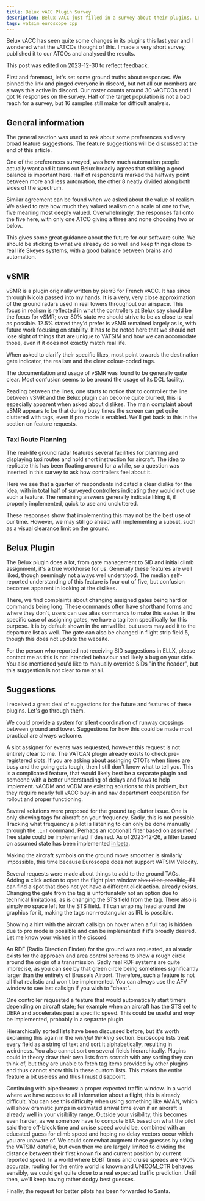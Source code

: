 ```yaml
---
title: Belux vACC Plugin Survey
description: Belux vACC just filled in a survey about their plugins. Let's explain
tags: vatsim euroscope cpp
---
```


Belux vACC has seen quite some changes in its plugins this last year and I wondered what the vATCOs thought of this.
I made a very short survey, published it to our ATCOs and analysed the results.

This post was edited on 2023-12-30 to reflect feedback.

First and foremost, let's set some ground truths about responses.
We pinned the link and pinged everyone in discord, but not all our members are always this active in discord.
Our roster counts around 30 vACTCOs and I got 16 responses on the survey.
Half of the target population is not a bad reach for a survey, but 16 samples still make for difficult analysis.

## General information

The general section was used to ask about some preferences and very broad feature suggestions.
The feature suggestions will be discussed at the end of this article.

One of the preferences surveyed, was how much automation people actually want and it turns out Belux broadly agrees that striking a good balance is important here.
Half of respondents marked the halfway point between more and less automation, the other 8 neatly divided along both sides of the spectrum.

Similar agreement can be found when we asked about the value of realism.
We asked to rate how much they valued realism on a scale of one to five, five meaning most deeply valued.
Overwhelmingly, the responses fall onto the five here, with only one ATCO giving a three and none choosing two or below.

This gives some great guidance about the future for our software suite.
We should be sticking to what we already do so well and keep things close to real life Skeyes systems,
with a good balance between brains and automation.

## vSMR

vSMR is a plugin originally written by pierr3 for French vACC. It has since through Nicola passed into my hands.
It is a very, very close approximation of the ground radars used in real towers throughout our airspace.
This focus in realism is reflected in what the controllers at Belux say should be the focus for vSMR;
over 80% state we should strive to be as close to real as possible. 
12.5% stated they'd prefer is vSMR remained largely as is, with future work focusing on stability.
It has to be noted here that we should not lose sight of things that are unique to VATSIM and how we can accomodate those,
even if it does not exactly match real life.

When asked to clarify their specific likes,
most point towards the destination gate indicator, the realism and the clear colour-coded tags.

The documentation and usage of vSMR was found to be generally quite clear.
Most confusion seems to be around the usage of its DCL facility.

Reading between the lines, one starts to notice that to controller the line between vSMR and the Belux plugin can become quite blurred,
this is especially apparent when asked about dislikes.
The main complaint about vSMR appears to be that during busy times the screen can get quite cluttered with tags, 
even if pro mode is enabled. We'll get back to this in the section on feature requests.

### Taxi Route Planning

The real-life ground radar features several facilities for planning and displaying taxi routes and hold short instruction for aircraft.
The idea to replicate this has been floating around for a while,
so a question was inserted in this survey to ask how controllers feel about it.

Here we see that a quarter of respondents indicated a clear dislike for the idea,
with in total half of surveyed controllers indicating they would not use such a feature.
The remaining answers generally indicate liking it, if properly implemented, quick to use and uncluttered.

These responses show that implementing this may not be the best use of our time.
However, we may still go ahead with implementing a subset, such as a visual clearance limit on the ground.

## Belux Plugin

The Belux plugin does a lot, from gate management to SID and initial climb assignment, it's a true workhorse for us.
Generally these features are well liked, though seemingly not always well understood.
The median self-reported understanding of this feature is four out of five,
but confusion becomes apparent in looking at the dislikes.

There, we find complaints about changing assigned gates being hard or commands being long.
These commands often have shorthand forms and where they don't, users can use alias commands to make this easier.
In the specific case of assigning gates, we have a tag item specifically for this purpose.
It is by default shown in the arrival list, but users may add it to the departure list as well.
The gate can also be changed in flight strip field 5, though this does not update the website.

For the person who reported not receiving SID suggestions in ELLX,
please contact me as this is not intended behaviour and likely a bug on your side.
You also mentioned you'd like to manually override SIDs "in the header",
but this suggestion is not clear to me at all.

## Suggestions

I received a great deal of suggestions for the future and features of these plugins.
Let's go through them.

We could provide a system for silent coordination of runway crossings between ground and tower.
Suggestions for how this could be made most practical are always welcome.

A slot assigner for events was requested, however this request is not entirely clear to me.
The VATCAN plugin already exists to check pre-registered slots.
If you are asking about assinging CTOTs when times are busy and the going gets tough,
then I still don't know what to tell you.
This is a complicated feature, that would likely best be a separate plugin and someone with a better understanding of delays and flows to help implement.
vACDM and vCDM are existing solutions to this problem,
but they require nearly full vACC buy-in and nav department cooperation for rollout and proper functioning.

Several solutions were proposed for the ground tag clutter issue.
One is only showing tags for aircraft on your frequency.
Sadly, this is not possible. Tracking what frequency a pilot is listening to can only be done manually through the `.inf` command.
Perhaps an (optional) filter based on assumed / free state could be implemented if desired.
As of 2023-12-26, a filter based on assumed state has been implemented [in beta](https://github.com/Epse/vSMR-belux/releases/tag/v1.8.0-beta1).

Making the aircraft symbols on the ground move smoother is similarly impossible,
this time because Euroscope does not support VATSIM Velocity.

Several requests were made about things to add to the ground TAGs.
Adding a click action to open the flight plan window ~~should be possible,
if I can find a spot that does not yet have a different click action.~~ already exists.
Changing the gate from the tag is unfortunately not an option due to technical limitations,
as is changing the STS field from the tag. There also is simply no space left for the STS field.
If I can wrap my head around the graphics for it, making the tags non-rectangular as IRL is possible.

Showing a hint with the aircraft callsign on hover when a full tag is hidden due to pro mode is possible
and can be implemented if it's broadly desired.
Let me know your wishes in the discord.

An RDF (Radio Direction Finder) for the ground was requested, as already exists for the approach and area control screens
to show a rough circle around the origin of a transmission.
Sadly real RDF systems are quite imprecise, as you can see by that green circle being sometimes significantly larger than the entirety of Brussels Airport.
Therefore, such a feature is not all that realistic and won't be implemented.
You can always use the AFV window to see last callsign if you wish to "cheat".

One controller requested a feature that would automatically start timers depending on aircraft state;
for example when an aircraft has the STS set to DEPA and accelerates past a specific speed.
This could be useful and _may_ be implemented, probably in a separate plugin.

Hierarchically sorted lists have been discussed before, but it's worth explaining this again in the _wishful thinking_ section.
Euroscope lists treat every field as a string of text and sort it alphabetically, resulting in weirdness.
You also cannot sort on several fields hierarchically.
Plugins could in theory draw their own lists from scratch with any sorting they can think of,
but they are unable to fetch tag items provided by other plugins and thus cannot show this in these custom lists.
This makes the entire feature a bit useless and thus I must disappoint.

Continuing with pipedreams: a proper expected traffic window.
In a world where we have access to all information about a flight, this is already difficult.
You can see this difficulty when using something like AMAN,
which will show dramatic jumps in estimated arrival time even if an aircraft is already well in your visibility range.
Outside your visibility, this becomes even harder, as we somehow have to compute ETA based on what the pilot said there off-block time and cruise speed would be,
combined with an educated guess for climb speed and hoping no delay vectors occur which you are unaware of.
We could somewhat augment these guesses by using the VATSIM datafile,
but even then we are largely limited to dividing the distance between their first known fix and current position by current reported speed.
In a world where EOBT times and cruise speeds are +90% accurate,
routing for the entire world is known and UNICOM_CTR behaves sensibly,
we could get quite close to a real expected traffic prediction.
Until then, we'll keep having rather dodgy best guesses.

Finally, the request for better pilots has been forwarded to Santa.
